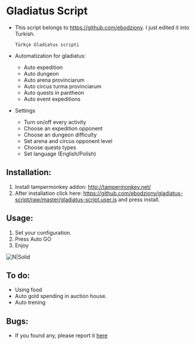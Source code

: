# Gladiatus Script

* This script belongs to https://github.com/ebodziony. I just edited it into Turkish. 
    
      Türkçe Gladiatus scripti

* Automatization for gladiatus:
  - Auto expedition
  - Auto dungeon
  - Auto arena provinciarum
  - Auto circus turma provinciarum
  - Auto quests in pantheon
  - Auto event expeditions
  
* Settings
  - Turn on/off every activity
  - Choose an expedition opponent
  - Choose an dungeon difficulty
  - Set arena and circus opponent level
  - Choose quests types 
  - Set language (English/Polish)
  
Installation:
---------

1. Install tampermonkey addon: http://tampermonkey.net/
2. After installation click here: https://github.com/ebodziony/gladiatus-script/raw/master/gladiatus-script.user.js and press install.

Usage:
---------

1. Set your configuration.
2. Press Auto GO
3. Enjoy


![N|Solid](https://raw.githubusercontent.com/ebodziony/gladiatus-script/master/assets/preview.jpg)

To do:
---------
  - Using food
  - Auto gold spending in auction house.
  - Auto trening

Bugs:
---------
  - If you found any, please report it [here](https://github.com/ebodziony/gladiatus-script/issues)
